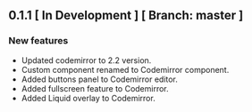 ## 0.1.1 \[ In Development \] \[ Branch: master \]

### New features

* Updated codemirror to 2.2 version.
* Custom component renamed to Codemirror component.
* Added buttons panel to Codemirror editor.
* Added fullscreen feature to Codemirror.
* Added Liquid overlay to Codemirror.